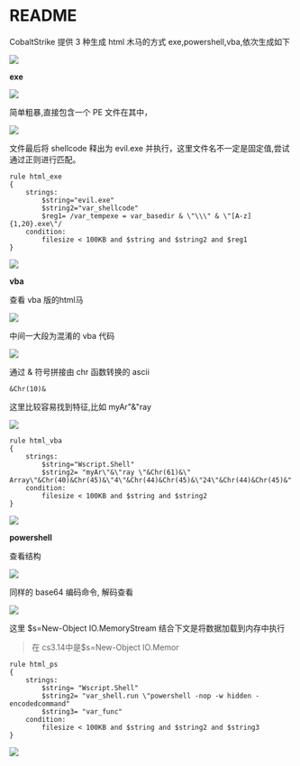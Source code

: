 # README

CobaltStrike 提供 3 种生成 html 木马的方式 exe,powershell,vba,依次生成如下

![](../../../../assets/img/os/win/hta/2021-3-9-CS4.1默认生成的HTA/19.png)

**exe**

![](../../../../assets/img/os/win/hta/2021-3-9-CS4.1默认生成的HTA/20.png)

简单粗暴,直接包含一个 PE 文件在其中，

![](../../../../assets/img/os/win/hta/2021-3-9-CS4.1默认生成的HTA/21.png)

文件最后将 shellcode 释出为 evil.exe 并执行，这里文件名不一定是固定值,尝试通过正则进行匹配。

```
rule html_exe
{
    strings:
        $string="evil.exe"
        $string2="var_shellcode"
        $reg1= /var_tempexe = var_basedir & \"\\\" & \"[A-z]{1,20}.exe\"/
    condition:
        filesize < 100KB and $string and $string2 and $reg1
}
```

![](../../../../assets/img/os/win/hta/2021-3-9-CS4.1默认生成的HTA/22.png)

**vba**

查看 vba 版的html马

![](../../../../assets/img/os/win/hta/2021-3-9-CS4.1默认生成的HTA/23.png)

中间一大段为混淆的 vba 代码

![](../../../../assets/img/os/win/hta/2021-3-9-CS4.1默认生成的HTA/24.png)

通过 & 符号拼接由 chr 函数转换的 ascii
```
&Chr(10)&
```

这里比较容易找到特征,比如 myAr"&"ray

![](../../../../assets/img/os/win/hta/2021-3-9-CS4.1默认生成的HTA/25.png)

```
rule html_vba
{
    strings:
        $string="Wscript.Shell"
        $string2= "myAr\"&\"ray \"&Chr(61)&\" Array\"&Chr(40)&Chr(45)&\"4\"&Chr(44)&Chr(45)&\"24\"&Chr(44)&Chr(45)&"
    condition:
        filesize < 100KB and $string and $string2
}
```

![](../../../../assets/img/os/win/hta/2021-3-9-CS4.1默认生成的HTA/26.png)

**powershell**

查看结构

![](../../../../assets/img/os/win/hta/2021-3-9-CS4.1默认生成的HTA/27.png)

同样的 base64 编码命令, 解码查看

![](../../../../assets/img/os/win/hta/2021-3-9-CS4.1默认生成的HTA/28.png)

这里 $s=New-Object IO.MemoryStream 结合下文是将数据加载到内存中执行

> 在 cs3.14中是$s=New-Object IO.Memor

```
rule html_ps
{
    strings:
        $string= "Wscript.Shell"
        $string2= "var_shell.run \"powershell -nop -w hidden -encodedcommand"
        $string3= "var_func"
    condition:
        filesize < 100KB and $string and $string2 and $string3
}
```

![](../../../../assets/img/os/win/hta/2021-3-9-CS4.1默认生成的HTA/29.png)
